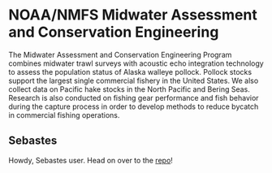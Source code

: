 # NOAA/NMFS Midwater Assessment and Conservation Engineering
The Midwater Assessment and Conservation Engineering Program combines midwater trawl surveys with acoustic echo integration technology to assess the population status of Alaska walleye pollock.  Pollock stocks support the largest single commercial fishery in the United States. We also collect data on Pacific hake stocks in the North Pacific and Bering Seas. Research is also conducted on fishing gear performance and fish behavior during the capture process in order to develop methods to reduce bycatch in commercial fishing operations.

## Sebastes
Howdy, Sebastes user. Head on over to the [repo](https://github.com/noaa-afsc-mace/sebastes_application](https://github.com/noaa-afsc-mace/SEBASTES)https://github.com/noaa-afsc-mace/SEBASTES)!

